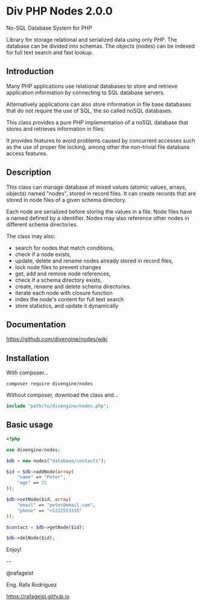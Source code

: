 # Div PHP Nodes 2.0.0
No-SQL Database System for PHP

Library for storage relational and serialized data 
using only PHP. The database can be divided into schemas. 
The objects (nodes) can be indexed for full text search 
and fast lookup.

## Introduction
Many PHP applications use relational databases to store and 
retrieve application information by connecting to SQL database servers.

Alternatively applications can also store information in file base 
databases that do not require the use of SQL, the so called noSQL databases.

This class provides a pure PHP implementation of a noSQL database that 
stores and retrieves information in files.

It provides features to avoid problems caused by concurrent accesses 
such as the use of proper file locking, among other the non-trivial 
file database access features.

## Description
This class can manage database of mixed values 
(atomic values, arrays, objects) named "nodes", stored in record files. 
It can create records that are stored in node files of a given schema 
directory.

Each node are serialized before storing the values in a file. Node 
files have a named defined by a identifier. Nodes may also reference 
other nodes in different schema directories.

The class may also:
- search for nodes that match conditions, 
- check if a node exists, 
- update, delete and rename nodes already stored in record files,
- lock node files to prevent changes
- get, add and remove node references,
- check if a schema directory exists, 
- create, rename and delete schema directories.
- iterate each node with closure function
- index the node's content for full text search
- store statistics, and update it dynamically 

## Documentation
https://github.com/divengine/nodes/wiki

## Installation

With composer...
```
composer require divengine/nodes
```

Without composer, download the class and...

```php
include "path/to/divengine/nodes.php";
```

## Basic usage

```php
<?php

use divengine/nodes;

$db = new nodes("database/contacts");

$id = $db->addNode(array(
    "name" => "Peter",
    "age" => 25
));

$db->setNode($id, array(
    "email" => "peter@email.com",
    "phone" => "+1222553335"
));

$contact = $db->getNode($id);

$db->delNode($id);
```

Enjoy!

-- 

@rafageist

Eng. Rafa Rodriguez

https://rafageist.github.io